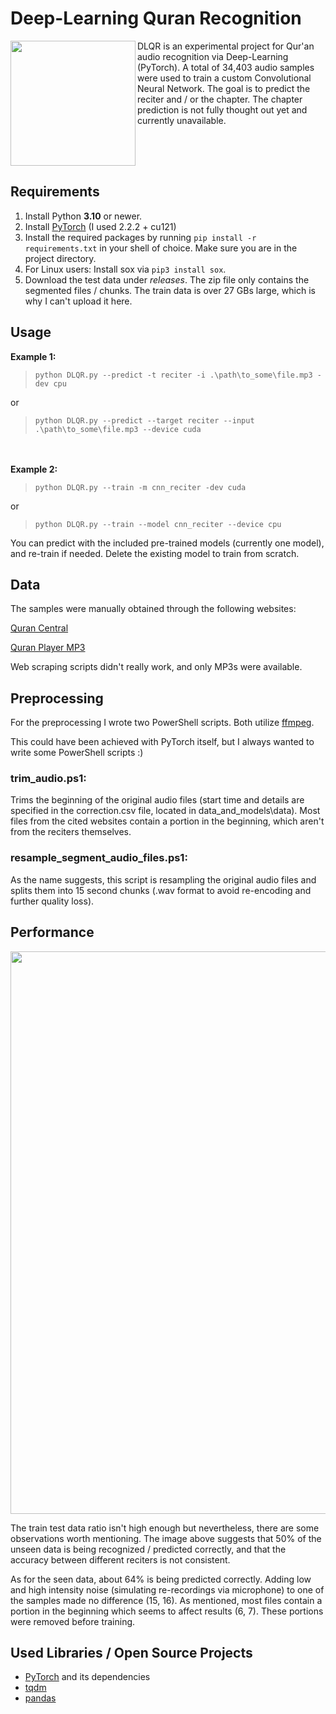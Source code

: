# Deep-Learning Quran Recognition
<img src='https://raw.githubusercontent.com/m4cit/Deep-Learning-Quran-Recognition/main/gallery/icon.png' align="left" height="200">
DLQR is an experimental project for Qur'an audio recognition via Deep-Learning (PyTorch). A total of 34,403 audio samples were used to train a custom Convolutional Neural Network. The goal is to predict the reciter and / or the chapter. The chapter prediction is not fully thought out yet and currently unavailable.<br clear="left"/>


## Requirements
1. Install Python **3.10** or newer.
2. Install [PyTorch](https://pytorch.org/get-started/locally/) (I used 2.2.2 + cu121)
3. Install the required packages by running `pip install -r requirements.txt` in your shell of choice. Make sure you are in the project directory.
4. For Linux users: Install sox via `pip3 install sox`.
5. Download the test data under *releases*. The zip file only contains the segmented files / chunks. The train data is over 27 GBs large, which is why I can't upload it here.


## Usage
**Example 1:**
>```
>python DLQR.py --predict -t reciter -i .\path\to_some\file.mp3 -dev cpu
>```
or
>```
>python DLQR.py --predict --target reciter --input .\path\to_some\file.mp3 --device cuda
>```
\
\
**Example 2:**
>```
>python DLQR.py --train -m cnn_reciter -dev cuda
>```
or
>```
>python DLQR.py --train --model cnn_reciter --device cpu
>```

You can predict with the included pre-trained models (currently one model), and re-train if needed. Delete the existing model to train from scratch.


## Data
The samples were manually obtained through the following websites:

[Quran Central](https://qurancentral.com/)

[Quran Player MP3](https://www.quranplayermp3.com/)

Web scraping scripts didn't really work, and only MP3s were available.


## Preprocessing
For the preprocessing I wrote two PowerShell scripts. Both utilize [ffmpeg](https://www.ffmpeg.org/).

This could have been achieved with PyTorch itself, but I always wanted to write some PowerShell scripts :)

### trim_audio.ps1:
Trims the beginning of the original audio files (start time and details are specified in the correction.csv file, located in data_and_models\data\). Most files from the cited websites contain a portion in the beginning, which aren't from the reciters themselves.

### resample_segment_audio_files.ps1:
As the name suggests, this script is resampling the original audio files and splits them into 15 second chunks (.wav format to avoid re-encoding and further quality loss).


## Performance
<img src='https://raw.githubusercontent.com/m4cit/Deep-Learning-Quran-Recognition/main/gallery/demo.png' width="900">

The train test data ratio isn't high enough but nevertheless, there are some observations worth mentioning. The image above suggests that 50% of the unseen data is being recognized / predicted correctly, and that the accuracy between different reciters is not consistent.

As for the seen data, about 64% is being predicted correctly. Adding low and high intensity noise (simulating re-recordings via microphone) to one of the samples made no difference (15, 16). As mentioned, most files contain a portion in the beginning which seems to affect results (6, 7). These portions were removed before training.


## Used Libraries / Open Source Projects
* [PyTorch](https://pytorch.org/) and its dependencies
* [tqdm](https://tqdm.github.io/)
* [pandas](https://pandas.pydata.org/)

